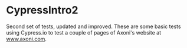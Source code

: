 # CypressIntro2
Second set of tests, updated and improved.
These are some basic tests using Cypress.io to test a couple of pages of Axoni's website at www.axoni.com.
